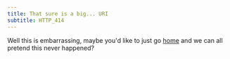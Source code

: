 ```yaml
---
title: That sure is a big... URI
subtitle: HTTP_414
---
```


Well this is embarrassing, maybe you'd like to just go [home](/) and we can all pretend
this never happened?
